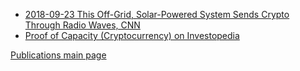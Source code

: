 -   [2018-09-23 This Off-Grid, Solar-Powered System Sends Crypto Through Radio Waves, CNN](https://www.ccn.com/this-off-grid-solar-powered-system-sends-crypto-through-radio-waves/)
-   [Proof of Capacity (Cryptocurrency) on Investopedia](https://www.investopedia.com/terms/p/proof-capacity-cryptocurrency.asp)

[Publications main page](publications-burst.md)
